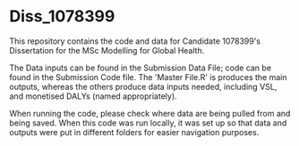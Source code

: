 # Diss_1078399
This repository contains the code and data for Candidate 1078399's Dissertation for the MSc Modelling for Global Health.

The Data inputs can be found in the Submission Data File; code can be found in the Submission Code file. The 'Master File.R' is produces the main outputs, whereas the others produce data inputs needed, including VSL, and monetised DALYs (named appropriately).

When running the code, please check where data are being pulled from and being saved. When this code was run locally, it was set up so that data and outputs were put in different folders for easier navigation purposes.
